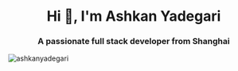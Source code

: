 <h1 align="center">Hi 👋, I'm Ashkan Yadegari</h1>
<h3 align="center">A passionate full stack developer from Shanghai</h3>

<p align="left"> <img src="https://komarev.com/ghpvc/?username=ashkanyadegari&label=Profile%20views&color=0e75b6&style=flat" alt="ashkanyadegari" /> </p>
